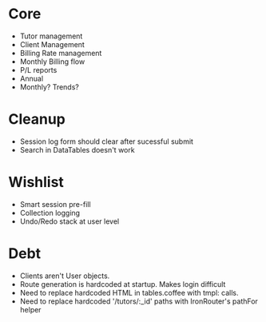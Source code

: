 # Core
 - Tutor management
 - Client Management
 - Billing Rate management
 - Monthly Billing flow
 - P/L reports
  - Annual
  - Monthly? Trends?

# Cleanup
 - Session log form should clear after sucessful submit
 - Search in DataTables doesn't work

# Wishlist
 - Smart session pre-fill
 - Collection logging
  - Undo/Redo stack at user level

# Debt
 - Clients aren't User objects.
 - Route generation is hardcoded at startup. Makes login difficult
 - Need to replace hardcoded HTML in tables.coffee with tmpl: calls.
 - Need to replace hardcoded '/tutors/:_id' paths with IronRouter's pathFor helper
